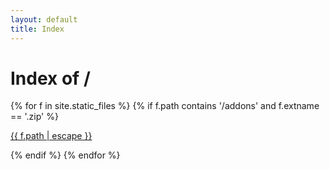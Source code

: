 ```yaml
---
layout: default
title: Index
---
```

  <h1>Index of /</h1>
    {% for f in site.static_files %}
      {% if f.path contains '/addons' and f.extname == '.zip' %}
        <p><a href="{{ site.baseurl | escape }}{{ f.path | escape }}">{{ f.path | escape }}</a></p>
      {% endif %}
    {% endfor %}
